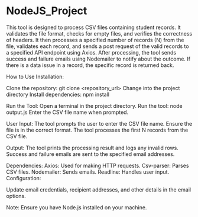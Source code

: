 # NodeJS_Project



This tool is designed to process CSV files containing student records. It validates the file format, checks for empty files, and verifies the correctness of headers. It then processes a specified number of records (N) from the file, validates each record, and sends a post request of the valid records to a specified API endpoint using Axios. After processing, the tool sends success and failure emails using Nodemailer to notify about the outcome. If there is a data issue in a record, the specific record is returned back. 

How to Use
Installation:

Clone the repository: git clone <repository_url>
Change into the project directory
Install dependencies: npm install

Run the Tool:
Open a terminal in the project directory.
Run the tool: node output.js
Enter the CSV file name when prompted.

User Input:
The tool prompts the user to enter the CSV file name. Ensure the file is in the correct format.
The tool processes the first N records from the CSV file.

Output:
The tool prints the processing result and logs any invalid rows.
Success and failure emails are sent to the specified email addresses.

Dependencies:
Axios: Used for making HTTP requests.
Csv-parser: Parses CSV files.
Nodemailer: Sends emails.
Readline: Handles user input.
Configuration:

Update email credentials, recipient addresses, and other details in the email options.

Note:
Ensure you have Node.js installed on your machine.
